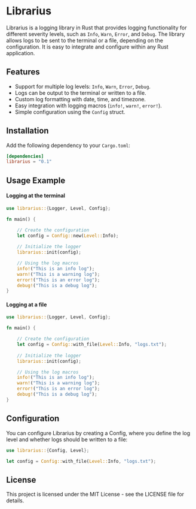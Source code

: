 # Librarius

Librarius is a logging library in Rust that provides logging functionality for different severity levels, such as `Info`, `Warn`, `Error`, and `Debug`. The library allows logs to be sent to the terminal or a file, depending on the configuration. It is easy to integrate and configure within any Rust application.

## Features

- Support for multiple log levels: `Info`, `Warn`, `Error`, `Debug`.
- Logs can be output to the terminal or written to a file.
- Custom log formatting with date, time, and timezone.
- Easy integration with logging macros (`info!`, `warn!`, `error!`).
- Simple configuration using the `Config` struct.

## Installation

Add the following dependency to your `Cargo.toml`:

```toml
[dependencies]
librarius = "0.1"
```

## Usage Example

#### Logging at the terminal

```rust
use librarius::{Logger, Level, Config};

fn main() {

    // Create the configuration
    let config = Config::new(Level::Info);
    
    // Initialize the logger
    librarius::init(config);

    // Using the log macros
    info!("This is an info log");
    warn!("This is a warning log");
    error!("This is an error log");
    debug!("This is a debug log");
}
```

#### Logging at a file
```rust
use librarius::{Logger, Level, Config};

fn main() {

    // Create the configuration
    let config = Config::with_file(Level::Info, "logs.txt");
    
    // Initialize the logger
    librarius::init(config);

    // Using the log macros
    info!("This is an info log");
    warn!("This is a warning log");
    error!("This is an error log");
    debug!("This is a debug log");
}
```

## Configuration
You can configure Librarius by creating a Config, where you define the log level and whether logs should be written to a file:

```rust
use librarius::{Config, Level};

let config = Config::with_file(Level::Info, "logs.txt");
```

## License
This project is licensed under the MIT License - see the LICENSE file for details.
